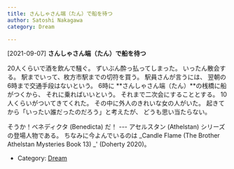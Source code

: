 ```yaml
---
title: さんしゃさん端（たん）で船を待つ
author: Satoshi Nakagawa
category: Dream

---
```


[2021-09-07] **さんしゃさん端（たん）で船を待つ** 

 20人くらいで酒を飲んで騒ぐ。
ずいぶん酔っ払ってしまった。
いったん散会する。
駅までいって、枚方市駅までの切符を買う。
駅員さんが言うには、
翌朝の6時まで交通手段はないという。
6時に **さんしゃさん端（たん）**の桟橋に船がつくから、
それに乗ればいいという。
それまで二次会にすることとする。
10人くらいがついてきてくれた。
その中に外人のきれいな女の人がいた。
起きてから「いったい誰だったのだろう」と考えたが、
どうも思い当たらない。

 そうか！ベネディクタ (Benedicta) だ！
--- アセルスタン (Athelstan) シリーズの登場人物である。
ちなみに今よんでいるのは _Candle Flame
(The Brother Athelstan Mysteries Book 13) _'
(Doherty 2020)。

- Category: [Dream](https://merapano.github.io/categories.html#Dream)

